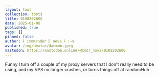```yaml
---
layout: toot
collection: toots
title: 0108202600
date: 2025-01-08
published: true
tags: []
pinned: false
author: ⸸ commander ░ nova ⸸ :~$
avatar: /img/avatar/daemon.jpeg
mastodon: https://mastodon.online/@cmdr_nova/0108202600
---
```


Funny I turn off a couple of my proxy servers that I don't really need to be using, and my VPS no longer crashes, or turns things off at randomHuh
